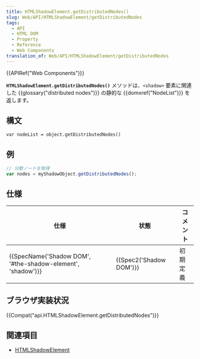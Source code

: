 ```yaml
---
title: HTMLShadowElement.getDistributedNodes()
slug: Web/API/HTMLShadowElement/getDistributedNodes
tags:
  - API
  - HTML DOM
  - Property
  - Reference
  - Web Components
translation_of: Web/API/HTMLShadowElement/getDistributedNodes
---
```

{{APIRef("Web Components")}}

**`HTMLShadowElement.getDistributedNodes()`** メソッドは、`<shadow>` 要素に関連した {{glossary("distributed nodes")}} の静的な {{domxref("NodeList")}} を返します。

## 構文

```
var nodeList = object.getDistributedNodes()
```

## 例

```js
// 分散ノードを取得
var nodes = myShadowObject.getDistributedNodes();
```

## 仕様

| 仕様                                                                             | 状態                             | コメント |
| -------------------------------------------------------------------------------- | -------------------------------- | -------- |
| {{SpecName('Shadow DOM', '#the-shadow-element', 'shadow')}} | {{Spec2('Shadow DOM')}} | 初期定義 |

## ブラウザ実装状況

{{Compat("api.HTMLShadowElement.getDistributedNodes")}}

## 関連項目

- [HTMLShadowElement](/ja/docs/Web/API/HTMLShadowElement)
